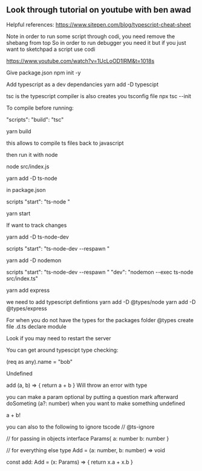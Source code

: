 ## Look through tutorial on youtube with ben awad

Helpful references:
https://www.sitepen.com/blog/typescript-cheat-sheet

Note in order to run some script through codi, you need remove the shebang from top
So in order to run debugger you need it but if you just want to sketchpad a script use codi

https://www.youtube.com/watch?v=1UcLoOD1lRM&t=1018s

Give package.json
npm init -y

Add typescript as a dev dependancies
yarn add -D typescipt

tsc is the typescript compiler is also creates you tsconfig file
npx tsc --init

To compile before running:

"scripts":
  "build": "tsc"
  
yarn build
  
this allows to compile ts files back to javascript

then run it with node

node src/index.js

yarn add -D ts-node

in package.json

scripts
  "start": "ts-node <file>"
  
yarn start

If want to track changes

yarn add -D ts-node-dev


scripts
  "start": "ts-node-dev --respawn <file>"
  
yarn add -D nodemon

scripts
  "start": "ts-node-dev --respawn <file>"
  "dev": "nodemon --exec ts-node src/index.ts"
  
yarn add express

we need to add typescript defintions
yarn add -D @types/node
yarn add -D @types/express

For when you do not have the types for the packages
folder @types
  create file <name>.d.ts
    declare module <name>
    
Look if you may need to restart the server    

You can get around typescipt type checking:

(req as any).name = "bob"

Undefined

add (a, b) => {
  return a + b
}
Will throw an error with type

you can make a param optional by putting a question mark afterward
doSometing (a?: number)
when you want to make something undefined

a + b!

you can also to the following to ignore tscode
// @ts-ignore

// for passing in objects
interface Params{
  a: number
  b: number
}

// for everything else
type Add = (a: number, b: number) => void

const add: Add = (x: Params) => {
  return x.a + x.b
}
